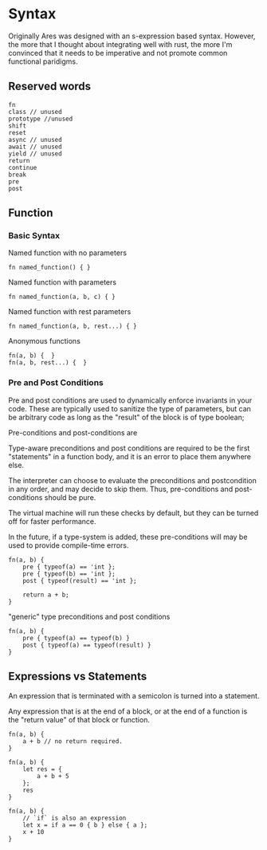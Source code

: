 # Syntax 

Originally Ares was designed with an s-expression based syntax.
However, the more that I thought about integrating well with rust, the more
I'm convinced that it needs to be imperative and not promote common
functional paridigms.

## Reserved words
```
fn
class // unused
prototype //unused
shift
reset
async // unused
await // unused
yield // unused
return
continue
break
pre
post
```

## Function

### Basic Syntax
Named function with no parameters
```ares
fn named_function() { }
```

Named function with parameters

```ares
fn named_function(a, b, c) { }
```

Named function with rest parameters

```ares
fn named_function(a, b, rest...) { }
```

Anonymous functions

```ares
fn(a, b) {  }
fn(a, b, rest...) {  }
```

### Pre and Post Conditions

Pre and post conditions are used to dynamically enforce invariants
in your code.  These are typically used to sanitize the type of
parameters, but can be arbitrary code as long as the "result" of
the block is of type boolean;

Pre-conditions and post-conditions are

Type-aware preconditions and post conditions are required to be
the first "statements" in a function body, and it is an error
to place them anywhere else.

The interpreter can choose to evaluate the preconditions and
postcondition in any order, and may decide to skip them.  Thus,
pre-conditions and post-conditions should be pure.

The virtual machine will run these checks by default, but they can
be turned off for faster performance.

In the future, if a type-system is added, these pre-conditions will
may be used to provide compile-time errors.

```ares
fn(a, b) {
    pre { typeof(a) == 'int };
    pre { typeof(b) == 'int };
    post { typeof(result) == 'int };

    return a + b;
}
```

"generic" type preconditions and post conditions

```ares
fn(a, b) {
    pre { typeof(a) == typeof(b) }
    post { typeof(a) == typeof(result) }
}
```

## Expressions vs Statements

An expression that is terminated with a semicolon is
turned into a statement.

Any expression that is at the end of a block, or
at the end of a function is the "return value" of that
block or function.

```ares
fn(a, b) {
    a + b // no return required.
}

fn(a, b) {
    let res = {
        a + b + 5
    };
    res
}

fn(a, b) {
    // `if` is also an expression
    let x = if a == 0 { b } else { a };
    x + 10
}
```